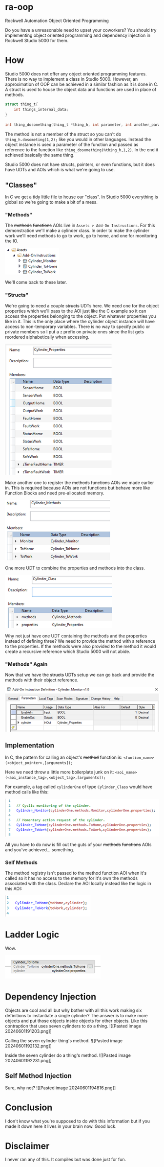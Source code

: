 # ra-oop
Rockwell Automation Object Oriented Programming

Do you have a unreasonable need to upset your coworkers? You should try implementing object oriented programming and dependency injection in Rockwell Studio 5000 for them.
# How
Studio 5000 does not offer any object oriented programming features. There is no way to implement a class in Studio 5000. However, an approximation of OOP can be achieved in a similar fashion as it is done in C. A struct is used to house the object data and functions are used in place of methods. 

```C
struct thing_t{
	int things_internal_data;
}

int thing_dosomething(thing_t *thing_h, int parameter, int another_parameter);
```

The method is not a member of the struct so you can't do `thing_h.dosometing(1,2);` like you would in other languages. Instead the object instance is used a parameter of the function and passed as reference to the function like `thing_dosomething(%thing_h,1,2)`. In the end it achieved basically the same thing.

Studio 5000 does not have structs, pointers, or even functions, but it does have UDTs and AOIs which is what we're going to use.
## "Classes"
In C we get a tidy little file to house our "class". In Studio 5000 everything is global so we're going to make a bit of a mess. 
### "Methods"
The ~~methods~~ ~~functions~~ AOIs live in `Assets > Add-On Instructions`. For this demonstration we'll make a cylinder class. In order to make the cylinder work we'll need methods to go to work, go to home, and one for monitoring the IO.

![Assets > Add-On Instructions](./images/assets_aoi.png)

We'll come back to these later.
### "Structs"
We're going to need a couple ~~structs~~ UDTs here. We need one for the object properties which we'll pass to the AOI just like the C example so it can access the properties belonging to the object. Put whatever properties you like in it. This is the only place where the cylinder object instance will have access to non-temporary variables. There is no way to specify public or private members so I put a `z` prefix on private ones since the list gets reordered alphabetically when accessing.

![Properties](./images/properties.png)

Make another one to register the ~~methods~~ ~~functions~~ AOIs we made earlier in. This is required because AOIs are not functions but behave more like Function Blocks and need pre-allocated memory.

![Methods](./images/methods.png)

One more UDT to combine the properties and methods into the class.

![Class](./images/class.png)

Why not just have one UDT containing the methods and the properties instead of defining three? We need to provide the method with a reference to the properties. If the methods were also provided to the method it would create a recursive reference which Studio 5000 will not abide.
### "Methods" Again
Now that we have the ~~structs~~ UDTs setup we can go back and provide the methods with their object reference.

![AOI Definition](./images/definition.png)

## Implementation
In C, the pattern for calling an object's ~~method~~ function is:
`<funtion_name>(<object_pointer>,[arguments]);`

Here we need throw a little more boilerplate junk on it:
`<aoi_name>(<aoi_instance_tag>,<object_tag>,[arguments]);`

For example, a tag called `cylinderOne` of type `Cylinder_Class` would have method calls like this:

![Cylinder Methods](./images/cylinder.png)

All you have to do now is fill out the guts of your ~~methods~~ ~~functions~~ AOIs and you've achieved... something.
### Self Methods
The method registry isn't passed to the method function AOI when it's called so it has no access to the memory for it's own the methods associated with the class. Declare the AOI locally instead like the logic in this AOI:

![Cylinder Methods](./images/self_methods.png)
# Ladder Logic
Wow.

![Ladder Logic](./images/ladder.png)
# Dependency Injection
Objects are cool and all but why bother with all this work making six definitions to instantiate a single cylinder? The answer is to make more objects and put those objects inside objects for other objects. Like this contraption that uses seven cylinders to do a thing.
![[Pasted image 20240601191203.png]]

Calling the seven cylinder thing's method.
![[Pasted image 20240601192132.png]]

Inside the seven cylinder do a thing's method.
![[Pasted image 20240601192231.png]]
## Self Method Injection
Sure, why not?
![[Pasted image 20240601194816.png]]
# Conclusion
I don't know what you're supposed to do with this information but if you made it down here it lives in your brain now. Good luck.
# Disclaimer
I never ran any of this. It compiles but was done just for fun.